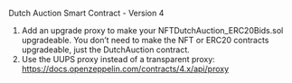 Dutch Auction Smart Contract - Version 4

1. Add an upgrade proxy to make your NFTDutchAuction_ERC20Bids.sol upgradeable. You don’t need to make the NFT or ERC20 contracts upgradeable, just the DutchAuction contract.
2. Use the UUPS proxy instead of a transparent proxy: https://docs.openzeppelin.com/contracts/4.x/api/proxy